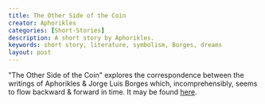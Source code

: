 ```yaml
---
title: The Other Side of the Coin
creator: Aphorikles
categories: [Short-Stories]
description: A short story by Aphorikles.
keywords: short story, literature, symbolism, Borges, dreams
layout: post
---
```


"The Other Side of the Coin" explores the correspondence between the writings of Aphorikles & Jorge Luis Borges which, incomprehensibly, seems to flow backward & forward in time. It may be found <a href="https://firebasestorage.googleapis.com/v0/b/perceptua-b6ea3.appspot.com/o/public%2FThe%20Other%20Side%20of%20the%20Coin.pdf?alt=media&token=09977e2b-b83a-48fc-923f-779d76466820" target="_blank">here</a>.
